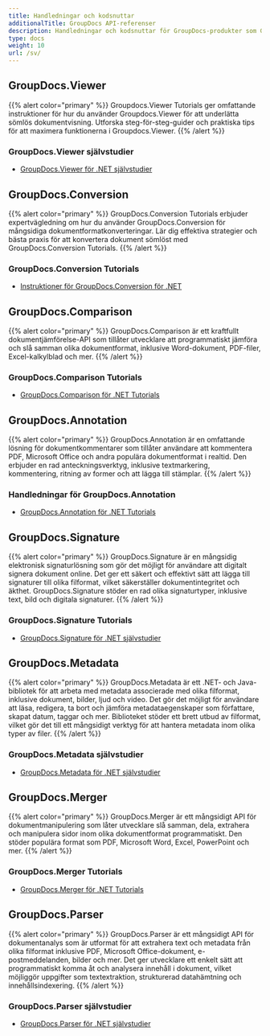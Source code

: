 ```yaml
---
title: Handledningar och kodsnuttar
additionalTitle: GroupDocs API-referenser
description: Handledningar och kodsnuttar för GroupDocs-produkter som GroupDocs.Viewer, GroupDocs.Annotation, GroupDocs.Conversion och andra produkter.
type: docs
weight: 10
url: /sv/
---
```


## GroupDocs.Viewer
{{% alert color="primary" %}}
Groupdocs.Viewer Tutorials ger omfattande instruktioner för hur du använder Groupdocs.Viewer för att underlätta sömlös dokumentvisning. Utforska steg-för-steg-guider och praktiska tips för att maximera funktionerna i Groupdocs.Viewer.
{{% /alert %}}

### GroupDocs.Viewer självstudier
- [GroupDocs.Viewer för .NET självstudier](../viewer/sv/net/)


## GroupDocs.Conversion
{{% alert color="primary" %}}
GroupDocs.Conversion Tutorials erbjuder expertvägledning om hur du använder GroupDocs.Conversion för mångsidiga dokumentformatkonverteringar. Lär dig effektiva strategier och bästa praxis för att konvertera dokument sömlöst med GroupDocs.Conversion Tutorials.
{{% /alert %}}

### GroupDocs.Conversion Tutorials
- [Instruktioner för GroupDocs.Conversion för .NET](../conversion/sv/net/)


## GroupDocs.Comparison
{{% alert color="primary" %}}
GroupDocs.Comparison är ett kraftfullt dokumentjämförelse-API som tillåter utvecklare att programmatiskt jämföra och slå samman olika dokumentformat, inklusive Word-dokument, PDF-filer, Excel-kalkylblad och mer.
{{% /alert %}}

### GroupDocs.Comparison Tutorials
- [GroupDocs.Comparison för .NET Tutorials](../comparison/sv/net/)


## GroupDocs.Annotation
{{% alert color="primary" %}}
GroupDocs.Annotation är en omfattande lösning för dokumentkommentarer som tillåter användare att kommentera PDF, Microsoft Office och andra populära dokumentformat i realtid. Den erbjuder en rad anteckningsverktyg, inklusive textmarkering, kommentering, ritning av former och att lägga till stämplar.
{{% /alert %}}

### Handledningar för GroupDocs.Annotation
- [GroupDocs.Annotation för .NET Tutorials](../annotation/sv/net/)


## GroupDocs.Signature
{{% alert color="primary" %}}
GroupDocs.Signature är en mångsidig elektronisk signaturlösning som gör det möjligt för användare att digitalt signera dokument online. Det ger ett säkert och effektivt sätt att lägga till signaturer till olika filformat, vilket säkerställer dokumentintegritet och äkthet. GroupDocs.Signature stöder en rad olika signaturtyper, inklusive text, bild och digitala signaturer.
{{% /alert %}}

### GroupDocs.Signature Tutorials
- [GroupDocs.Signature för .NET självstudier](../signature/sv/net/)


## GroupDocs.Metadata
{{% alert color="primary" %}}
GroupDocs.Metadata är ett .NET- och Java-bibliotek för att arbeta med metadata associerade med olika filformat, inklusive dokument, bilder, ljud och video. Det gör det möjligt för användare att läsa, redigera, ta bort och jämföra metadataegenskaper som författare, skapat datum, taggar och mer. Biblioteket stöder ett brett utbud av filformat, vilket gör det till ett mångsidigt verktyg för att hantera metadata inom olika typer av filer.
{{% /alert %}}

### GroupDocs.Metadata självstudier
- [GroupDocs.Metadata för .NET självstudier](../metadata/sv/net/)


## GroupDocs.Merger
{{% alert color="primary" %}}
GroupDocs.Merger är ett mångsidigt API för dokumentmanipulering som låter utvecklare slå samman, dela, extrahera och manipulera sidor inom olika dokumentformat programmatiskt. Den stöder populära format som PDF, Microsoft Word, Excel, PowerPoint och mer.
{{% /alert %}}

### GroupDocs.Merger Tutorials
- [GroupDocs.Merger för .NET Tutorials](../merger/sv/net/)


## GroupDocs.Parser
{{% alert color="primary" %}}
GroupDocs.Parser är ett mångsidigt API för dokumentanalys som är utformat för att extrahera text och metadata från olika filformat inklusive PDF, Microsoft Office-dokument, e-postmeddelanden, bilder och mer. Det ger utvecklare ett enkelt sätt att programmatiskt komma åt och analysera innehåll i dokument, vilket möjliggör uppgifter som textextraktion, strukturerad datahämtning och innehållsindexering.
{{% /alert %}}

### GroupDocs.Parser självstudier
- [GroupDocs.Parser för .NET självstudier](../parser/sv/net/)